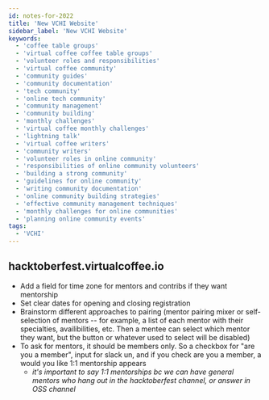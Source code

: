 ```yaml
---
id: notes-for-2022
title: 'New VCHI Website'
sidebar_label: 'New VCHI Website'
keywords:
  - 'coffee table groups'
  - 'virtual coffee coffee table groups'
  - 'volunteer roles and responsibilities'
  - 'virtual coffee community'
  - 'community guides'
  - 'community documentation'
  - 'tech community'
  - 'online tech community'
  - 'community management'
  - 'community building'
  - 'monthly challenges'
  - 'virtual coffee monthly challenges'
  - 'lightning talk'
  - 'virtual coffee writers'
  - 'community writers'
  - 'volunteer roles in online community'
  - 'responsibilities of online community volunteers'
  - 'building a strong community'
  - 'guidelines for online community'
  - 'writing community documentation'
  - 'online community building strategies'
  - 'effective community management techniques'
  - 'monthly challenges for online communities'
  - 'planning online community events'
tags:
  - 'VCHI'
---
```


## hacktoberfest.virtualcoffee.io

- Add a field for time zone for mentors and contribs if they want mentorship
- Set clear dates for opening and closing registration
- Brainstorm different approaches to pairing (mentor pairing mixer or self-selection of mentors -- for example, a list of each mentor with their specialties, availibilities, etc. Then a mentee can select which mentor they want, but the button or whatever used to select will be disabled)
- To ask for mentors, it should be members only. So a checkbox for "are you a member", input for slack un, and if you check are you a member, a would you like 1:1 mentorship appears
  - _it's important to say 1:1 mentorships bc we can have general mentors who hang out in the hacktoberfest channel, or answer in OSS channel_
